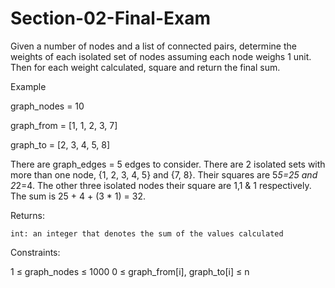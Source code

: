 # Section-02-Final-Exam

Given a number of nodes and a list of connected pairs, determine the weights of each isolated set of nodes assuming each node weighs 1 unit. Then for each weight calculated, square and return the final sum.

 

Example

graph_nodes = 10

graph_from = [1, 1, 2, 3, 7]

graph_to = [2, 3, 4, 5, 8]

 



 

There are graph_edges = 5 edges to consider. There are 2 isolated sets with more than one node, {1, 2, 3, 4, 5} and {7, 8}. Their squares are 5*5=25 and 2*2=4.  The other three isolated nodes their square are 1,1 & 1 respectively.   The sum is 25 + 4 + (3 * 1) = 32.

Returns:    

    int: an integer that denotes the sum of the values calculated

 

Constraints:

1 ≤ graph_nodes ≤ 1000
0 ≤ graph_from[i], graph_to[i] ≤ n

